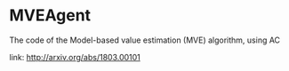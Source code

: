 # MVEAgent
The code of the Model-based value estimation (MVE) algorithm, using AC

link: http://arxiv.org/abs/1803.00101
